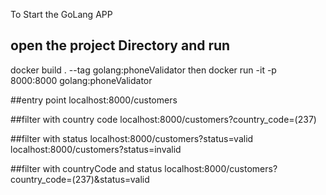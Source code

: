 To Start the GoLang APP

## open the project Directory and run
docker build . --tag golang:phoneValidator
then
docker run -it -p 8000:8000 golang:phoneValidator

##entry point
localhost:8000/customers

##filter with country code
localhost:8000/customers?country_code=(237)


##filter with status
localhost:8000/customers?status=valid
localhost:8000/customers?status=invalid

##filter with countryCode and status
localhost:8000/customers?country_code=(237)&status=valid